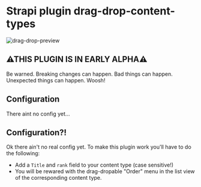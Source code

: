 # Strapi plugin drag-drop-content-types
![drag-drop-preview](https://user-images.githubusercontent.com/37687705/191790500-f7bc7968-cf10-4448-a049-3350d96d2d8b.png)

## ⚠THIS PLUGIN IS IN EARLY ALPHA⚠
Be warned. Breaking changes can happen. Bad things can happen. Unexpected things can happen. Woosh!

## Configuration
There aint no config yet...

## Configuration?!
Ok there ain't no real config yet. To make this plugin work you'll have to do the following:

* Add a `Title` and `rank` field to your content type (case sensitive!)
* You will be rewared with the drag-dropable "Order" menu in the list view of the corresponding content type.

